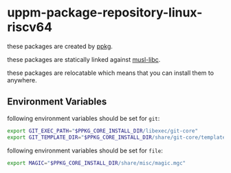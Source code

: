 # uppm-package-repository-linux-riscv64

these packages are created by [ppkg](https://github.com/leleliu008/ppkg).

these packages are statically linked against [musl-libc](https://musl.libc.org/).

these packages are relocatable which means that you can install them to anywhere.

## Environment Variables
following environment variables should be set for `git`:
```bash
export GIT_EXEC_PATH="$PPKG_CORE_INSTALL_DIR/libexec/git-core"
export GIT_TEMPLATE_DIR="$PPKG_CORE_INSTALL_DIR/share/git-core/templates"
```

following environment variables should be set for `file`:
```bash
export MAGIC="$PPKG_CORE_INSTALL_DIR/share/misc/magic.mgc"
```
